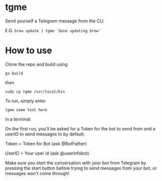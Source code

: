 # tgme
Send yourself a Telegram message from the CLI

E.G. `brew update | tgme 'Done updating brew'`

# How to use
Clone the repo and build using

`go build`

then 

`sudo cp tgme /usr/local/bin`

To run, simply enter

`tgme some text here`

in a terminal.

On the first run, you'll be asked for a Token for the bot to send from and a userID to send messages to by default.

Token = Token for Bot (ask @BotFather)

UserID = Your user id (ask @userinfobot)

Make sure you start the conversation with your bot from Telegram by pressing the start button before trying to send messages from your bot, or messages won't come through!
